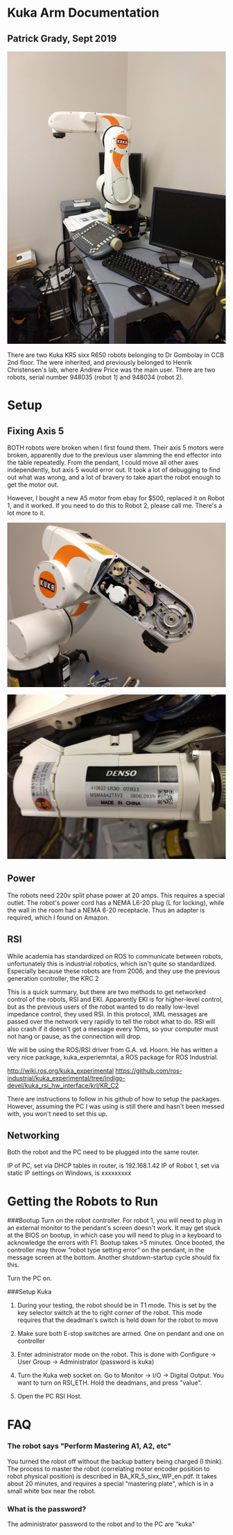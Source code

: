# Kuka Arm Documentation

## Patrick Grady, Sept 2019

![](img/kuka.jpg) 
 
There are two Kuka KR5 sixx R650 robots belonging to Dr Gombolay in CCB 2nd floor. The were inherited, and previously belonged to Henrik Christensen's lab, where Andrew Price was the main user. There are two robots, serial number 948035 (robot 1) and 948034 (robot 2).  
 
# Setup
 
## Fixing Axis 5
 
BOTH robots were broken when I first found them. Their axis 5 motors were broken, apparently due to the previous user slamming the end effector into the table repeatedly. From the pendant, I could move all other axes independently, but axis 5 would error out. It took a lot of debugging to find out what was wrong, and a lot of bravery to take apart the robot enough to get the motor out.

However, I bought a new A5 motor from ebay for $500, replaced it on Robot 1, and it worked. If you need to do this to Robot 2, please call me. There's a lot more to it.

![](img/a5cover.jpg) 

![](img/a5motor.jpg) 

## Power

The robots need 220v split phase power at 20 amps. This requires a special outlet. The robot's power cord has a NEMA L6-20 plug (L for locking), while the wall in the room had a NEMA 6-20 receptacle. Thus an adapter is required, which I found on Amazon.

## RSI

While academia has standardized on ROS to communicate between robots, unfortunately this is industrial robotics, which isn't quite so standardized. Especially because these robots are from 2006, and they use the previous generation controller, the KRC 2

This is a quick summary, but there are two methods to get networked control of the robots, RSI and EKI. Apparently EKI is for higher-level control, but as the previous users of the robot wanted to do really low-level impedance control, they used RSI. In this protocol, XML messages are passed over the network very rapidly to tell the robot what to do. RSI will also crash if it doesn't get a message every 10ms, so your computer must not hang or pause, as the connection will drop.

We will be using the ROS/RSI driver from G.A. vd. Hoorn. He has written a very nice package, kuka_experiemntal, a ROS package for ROS Industrial. 

http://wiki.ros.org/kuka_experimental
https://github.com/ros-industrial/kuka_experimental/tree/indigo-devel/kuka_rsi_hw_interface/krl/KR_C2

There are instructions to follow in his github of how to setup the packages. However, assuming the PC I was using is still there and hasn't been messed with, you won't need to set this up.

## Networking

Both the robot and the PC need to be plugged into the same router.

IP of PC, set via DHCP tables in router, is 192.168.1.42
IP of Robot 1, set via static IP settings on Windows, is xxxxxxxxx

# Getting the Robots to Run

###Bootup
Turn on the robot controller. For robot 1, you will need to plug in an external monitor to the pendant's screen doesn't work. It may get stuck at the BIOS on bootup, in which case you will need to plug in a keyboard to acknowledge the errors with F1. Bootup takes >5 minutes. Once booted, the controller may throw “robot type setting error” on the pendant, in the message screen at the bottom. Another shutdown-startup cycle should fix this.

Turn the PC on.

###Setup Kuka

1. During your testing, the robot should be in T1 mode. This is set by the key selector switch at the to right corner of the robot. This mode requires that the deadman's switch is held down for the robot to move

2. Make sure both E-stop switches are armed. One on pendant and one on controller

3. Enter administrator mode on the robot. This is done with Configure -> User Group -> Administrator (password is kuka)

4. Turn the Kuka web socket on. Go to Monitor -> I/O -> Digital Output. You want to turn on RSI_ETH. Hold the deadmans, and press "value".

5. Open the PC RSI Host.

# FAQ

### The robot says "Perform Mastering A1, A2, etc"

You turned the robot off without the backup battery being charged (I think). The process to master the robot (correlating motor encoder position to robot physical position) is described in BA_KR_5_sixx_WP_en.pdf. It takes about 20 minutes, and requires a special "mastering plate", which is in a small white box near the robot.

### What is the password?

The administrator password to the robot and to the PC are "kuka"